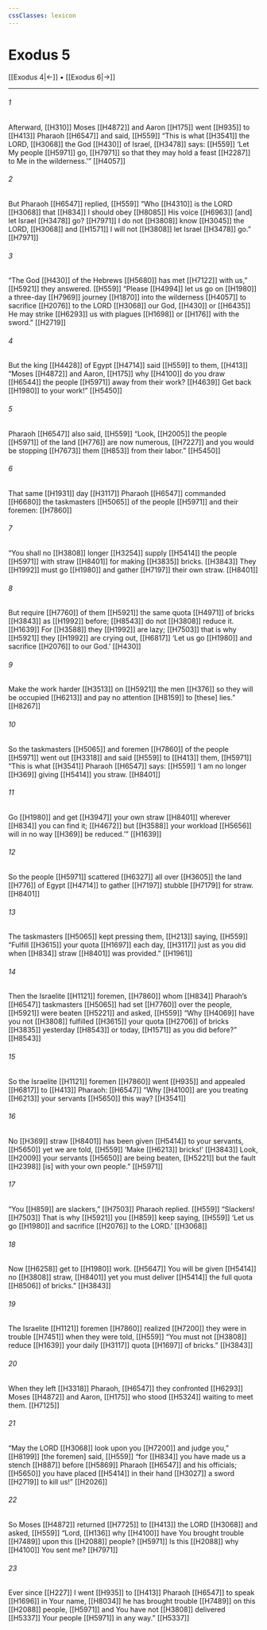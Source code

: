 ```yaml
---
cssClasses: lexicon
---
```


# Exodus 5

[[Exodus 4|←]] • [[Exodus 6|→]]

---

###### 1
Afterward, [[H310]] Moses [[H4872]] and Aaron [[H175]] went [[H935]] to [[H413]] Pharaoh [[H6547]] and said, [[H559]] “This is what [[H3541]] the LORD, [[H3068]] the God [[H430]] of Israel, [[H3478]] says: [[H559]] ‘Let My people [[H5971]] go, [[H7971]] so that they may hold a feast [[H2287]] to Me  in the wilderness.’” [[H4057]]

###### 2
But Pharaoh [[H6547]] replied, [[H559]] “Who [[H4310]] is the LORD [[H3068]] that [[H834]] I should obey [[H8085]] His voice [[H6963]] [and] let Israel [[H3478]] go? [[H7971]] I do not [[H3808]] know [[H3045]] the LORD, [[H3068]] and [[H1571]] I will not [[H3808]] let Israel [[H3478]] go.” [[H7971]]

###### 3
“The God [[H430]] of the Hebrews [[H5680]] has met [[H7122]] with us,” [[H5921]] they answered. [[H559]] “Please [[H4994]] let us go on [[H1980]] a three-day [[H7969]] journey [[H1870]] into the wilderness [[H4057]] to sacrifice [[H2076]] to the LORD [[H3068]] our God, [[H430]] or [[H6435]] He may strike [[H6293]] us with plagues [[H1698]] or [[H176]] with the sword.” [[H2719]]

###### 4
But the king [[H4428]] of Egypt [[H4714]] said [[H559]] to them, [[H413]] “Moses [[H4872]] and Aaron, [[H175]] why [[H4100]] do you draw [[H6544]] the people [[H5971]] away from their work? [[H4639]] Get back [[H1980]] to your work!” [[H5450]]

###### 5
Pharaoh [[H6547]] also said, [[H559]] “Look, [[H2005]] the people [[H5971]] of the land [[H776]] are now numerous, [[H7227]] and you would be stopping [[H7673]] them [[H853]] from their labor.” [[H5450]]

###### 6
That same [[H1931]] day [[H3117]] Pharaoh [[H6547]] commanded [[H6680]] the taskmasters [[H5065]] of the people [[H5971]] and their foremen: [[H7860]]

###### 7
“You shall no [[H3808]] longer [[H3254]] supply [[H5414]] the people [[H5971]] with straw [[H8401]] for making [[H3835]] bricks. [[H3843]] They [[H1992]] must go [[H1980]] and gather [[H7197]] their own  straw. [[H8401]]

###### 8
But require [[H7760]] of them [[H5921]] the same quota [[H4971]] of bricks [[H3843]] as [[H1992]] before; [[H8543]] do not [[H3808]] reduce it. [[H1639]] For [[H3588]] they [[H1992]] are lazy; [[H7503]] that is why [[H5921]] they [[H1992]] are crying out, [[H6817]] ‘Let us go [[H1980]] and sacrifice [[H2076]] to our God.’ [[H430]]

###### 9
Make the work harder [[H3513]] on [[H5921]] the men [[H376]] so they will be occupied [[H6213]] and pay no attention [[H8159]] to [these] lies.” [[H8267]]

###### 10
So the taskmasters [[H5065]] and foremen [[H7860]] of the people [[H5971]] went out [[H3318]] and said [[H559]] to [[H413]] them, [[H5971]] “This is what [[H3541]] Pharaoh [[H6547]] says: [[H559]] ‘I am no longer [[H369]] giving [[H5414]] you  straw. [[H8401]]

###### 11
Go [[H1980]] and get [[H3947]] your own  straw [[H8401]] wherever [[H834]] you can find it; [[H4672]] but [[H3588]] your workload [[H5656]] will in no way [[H369]] be reduced.’” [[H1639]]

###### 12
So the people [[H5971]] scattered [[H6327]] all over [[H3605]] the land [[H776]] of Egypt [[H4714]] to gather [[H7197]] stubble [[H7179]] for straw. [[H8401]]

###### 13
The taskmasters [[H5065]] kept pressing them, [[H213]] saying, [[H559]] “Fulfill [[H3615]] your quota [[H1697]] each day, [[H3117]] just as you did when [[H834]] straw [[H8401]] was provided.” [[H1961]]

###### 14
Then the Israelite [[H1121]] foremen, [[H7860]] whom [[H834]] Pharaoh’s [[H6547]] taskmasters [[H5065]] had set [[H7760]] over the people, [[H5921]] were beaten [[H5221]] and asked, [[H559]] “Why [[H4069]] have you not [[H3808]] fulfilled [[H3615]] your quota [[H2706]] of bricks [[H3835]] yesterday [[H8543]] or today, [[H1571]] as you did before?” [[H8543]]

###### 15
So the Israelite [[H1121]] foremen [[H7860]] went [[H935]] and appealed [[H6817]] to [[H413]] Pharaoh: [[H6547]] “Why [[H4100]] are you treating [[H6213]] your servants [[H5650]] this way? [[H3541]]

###### 16
No [[H369]] straw [[H8401]] has been given [[H5414]] to your servants, [[H5650]] yet we are told, [[H559]] ‘Make [[H6213]] bricks!’ [[H3843]] Look, [[H2009]] your servants [[H5650]] are being beaten, [[H5221]] but the fault [[H2398]] [is] with your own people.” [[H5971]]

###### 17
“You [[H859]] are slackers,” [[H7503]] Pharaoh replied. [[H559]] “Slackers! [[H7503]] That is why [[H5921]] you [[H859]] keep saying, [[H559]] ‘Let us go [[H1980]] and sacrifice [[H2076]] to the LORD.’ [[H3068]]

###### 18
Now [[H6258]] get to [[H1980]] work. [[H5647]] You  will be given [[H5414]] no [[H3808]] straw, [[H8401]] yet you must deliver [[H5414]] the full quota [[H8506]] of bricks.” [[H3843]]

###### 19
The Israelite [[H1121]] foremen [[H7860]] realized [[H7200]] they were in trouble [[H7451]] when they were told, [[H559]] “You must not [[H3808]] reduce [[H1639]] your daily [[H3117]] quota [[H1697]] of bricks.” [[H3843]]

###### 20
When they left [[H3318]] Pharaoh, [[H6547]] they confronted [[H6293]] Moses [[H4872]] and Aaron, [[H175]] who stood [[H5324]] waiting to meet them. [[H7125]]

###### 21
“May the LORD [[H3068]] look upon you [[H7200]] and judge you,” [[H8199]] [the foremen] said, [[H559]] “for [[H834]] you have made us a stench [[H887]] before [[H5869]] Pharaoh [[H6547]] and his officials; [[H5650]] you have placed [[H5414]] in their hand [[H3027]] a sword [[H2719]] to kill us!” [[H2026]]

###### 22
So Moses [[H4872]] returned [[H7725]] to [[H413]] the LORD [[H3068]] and asked, [[H559]] “Lord, [[H136]] why [[H4100]] have You brought trouble [[H7489]] upon this [[H2088]] people? [[H5971]] Is this [[H2088]] why [[H4100]] You sent me? [[H7971]]

###### 23
Ever since [[H227]] I went [[H935]] to [[H413]] Pharaoh [[H6547]] to speak [[H1696]] in Your name, [[H8034]] he has brought trouble [[H7489]] on this [[H2088]] people, [[H5971]] and You have not [[H3808]] delivered [[H5337]] Your people [[H5971]] in any way.” [[H5337]]

